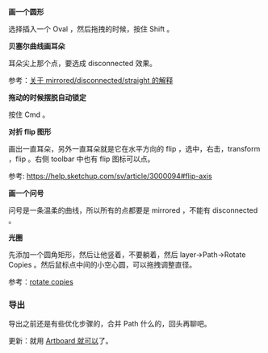 
**画一个圆形**

选择插入一个 Oval ，然后拖拽的时候，按住 Shift 。

**贝塞尔曲线画耳朵**

耳朵尖上那个点，要选成 disconnected 效果。

参考：[关于 mirrored/disconnected/straight 的解释](https://www.youtube.com/watch?v=KviZr5v2zbU)

**拖动的时候摆脱自动锁定**

按住 Cmd 。

**对折 flip 图形**

画出一直耳朵，另外一直耳朵就是它在水平方向的 flip ，选中，右击，transform ，flip 。右侧 toolbar 中也有 flip 图标可以点。

参考: https://help.sketchup.com/sv/article/3000094#flip-axis



**画一个问号**

问号是一条温柔的曲线，所以所有的点都要是 mirrored ，不能有 disconnected 。

**光圈**

先添加一个圆角矩形，然后让他竖着，不要躺着，然后 layer->Path->Rotate Copies 。然后鼠标点中间的小空心圆，可以拖拽调整直径。


参考：[rotate copies](https://www.sketchapp.com/learn/documentation/shapes/rotate-copies/)


### 导出

导出之前还是有些优化步骤的，合并 Path 什么的，回头再聊吧。

更新：就用 [Artboard 就可以](https://www.youtube.com/watch?v=A-0xWk6BFq4&t=13s)了。
